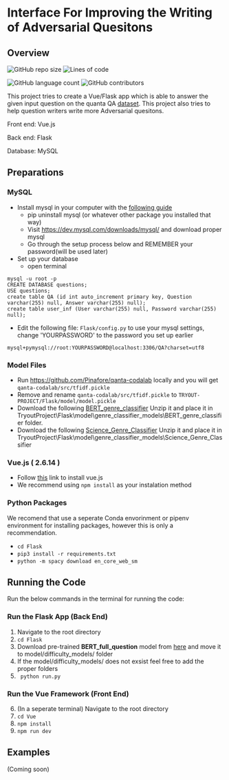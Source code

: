 # Interface For Improving the Writing of Adversarial Quesitons

## Overview 

![GitHub repo size](https://img.shields.io/github/repo-size/JustBluce/TryoutProject?logo=Files&logoColor=white&style=for-the-badge)
![Lines of code](https://img.shields.io/tokei/lines/github/JustBluce/TryoutProject?color=royalblue&logo=Visual%20Studio%20Code&style=for-the-badge)

![GitHub language count](https://img.shields.io/github/languages/count/JustBluce/TryoutProject?color=lightgreen&style=for-the-badge) 
![GitHub contributors](https://img.shields.io/github/contributors/JustBluce/TryoutProject?color=lightgreen&style=for-the-badge)


This project tries to create a Vue/Flask app which is able to answer the given input question on the quanta QA [dataset](https://s3-us-west-2.amazonaws.com/pinafore-us-west-2/qanta-jmlr-datasets/qanta.train.2018.04.18.json). This project also tries to help question writers write more Adversarial quesitons.

Front end: Vue.js

Back end: Flask

Database: MySQL

## Preparations

### MySQL
- Install mysql in your computer with the [following guide](https://dev.mysql.com/doc/mysql-installation-excerpt/8.0/en/)
  - pip uninstall mysql (or whatever other package you installed that way)
  - Visit https://dev.mysql.com/downloads/mysql/ and download proper mysql
  - Go through the setup process below and REMEMBER your password(will be used later)
- Set up your database
  - open terminal
```
mysql -u root -p
CREATE DATABASE questions;
USE questions;
create table QA (id int auto_increment primary key, Question varchar(255) null, Answer varchar(255) null);
create table user_inf (User varchar(255) null, Password varchar(255) null);
```
- Edit the following file: `Flask/config.py` to use your mysql settings, change 'YOURPASSWORD' to the password you set up earlier

```
mysql+pymysql://root:YOURPASSWORD@localhost:3306/QA?charset=utf8
```

### Model Files
- Run https://github.com/Pinafore/qanta-codalab locally and you will get `qanta-codalab/src/tfidf.pickle`
- Remove and rename `qanta-codalab/src/tfidf.pickle` to `TRYOUT-PROJECT/Flask/model/model.pickle`
- Download the following [BERT_genre_classifier](https://drive.google.com/drive/folders/1lqVosgCPhRVH4A2m3bIaPdo5Ghggl9pQ?usp=sharing) Unzip it and place it in TryoutProject\Flask\model\genre_classifier_models\BERT_genre_classifier folder. 
- Download the following [Science_Genre_Classifier](https://drive.google.com/drive/folders/15cGe--BEXq3wnhEfV1dQSaDJ4P5jocjw?usp=sharing) Unzip it and place it in TryoutProject\Flask\model\genre_classifier_models\Science_Genre_Classifier

### Vue.js ( 2.6.14 )
- Follow [this](https://vuejs.org/v2/guide/installation.html) link to install vue.js
- We recommend using `npm install` as your instalation method


### Python Packages 

We recomend that use a seperate Conda envorinment or pipenv environment for installing packages, however this is only a recommendation. 

- `cd Flask`
- `pip3 install -r requirements.txt`
- `python -m spacy download en_core_web_sm`



## Running the Code

Run the below commands in the terminal for running the code:

### Run the Flask App (Back End)

1. Navigate to the root directory
2. ``cd Flask ``
3. Download pre-trained **BERT_full_question** model from [here](https://drive.google.com/drive/folders/18dGwaxI7kx4Yx7gTMTiCbUv2YLxzNPmZ?usp=sharing) and move it to model/difficulty_models/ folder
4. If the model/difficulty_models/ does not exsist feel free to add the proper folders
5. `` python run.py``


### Run the Vue Framework (Front End)

6. (In a seperate terminal) Navigate to the root directory
7. ``cd Vue``
8. ``npm install``
9. ``npm run dev``

## Examples
(Coming soon)



